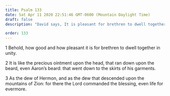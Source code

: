 ```yaml
---
title: Psalm 133
date: Sat Apr 11 2020 22:51:46 GMT-0600 (Mountain Daylight Time)
draft: false
description: "David says, It is pleasant for brethren to dwell together in unity!"

order: 133
---
```

    
1 Behold, how good and how pleasant it is for brethren to dwell together in unity.

2 It is like the precious ointment upon the head, that ran down upon the beard, even Aaron’s beard: that went down to the skirts of his garments.

3 As the dew of Hermon, and as the dew that descended upon the mountains of Zion: for there the Lord commanded the blessing, even life for evermore.
